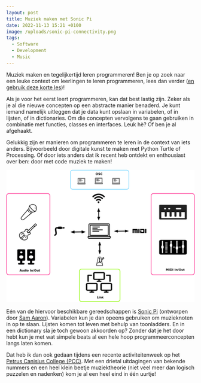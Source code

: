 ```yaml
---
layout: post
title: Muziek maken met Sonic Pi
date: 2022-11-13 15:21 +0100
image: /uploads/sonic-pi-connectivity.png
tags:
  - Software
  - Development
  - Music
---
```


Muziek maken en tegelijkertijd leren programmeren! Ben je op zoek naar een leuke context om leerlingen te leren programmeren, lees dan verder ([en gebruik deze korte les](https://docs.google.com/document/d/1CfW7Es0bmhpOZbDcbfZlSFFzfNdkEiN4/edit?usp=sharing&ouid=111672164020883678415&rtpof=true&sd=true))!

Als je voor het eerst leert programmeren, kan dat best lastig zijn. Zeker als je al die nieuwe concepten op een abstracte manier benaderd. Je kunt iemand namelijk uitleggen dat je data kunt opslaan in variabelen, of in lijsten, of in dictionaries. Om die concepten vervolgens te gaan gebruiken in combinatie met functies, classes en interfaces. Leuk hè? Of ben je al afgehaakt.

Gelukkig zijn er manieren om programmeren te leren in de context van iets anders. Bijvoorbeeld door digitale kunst te maken met Python Turtle of Processing. Of door iets anders dat ik recent heb ontdekt en enthousiast over ben: door met code muziek te maken!

![Sonic Pi](/uploads/sonic-pi-connectivity.png)

Eén van de hiervoor beschikbare gereedschappen is [Sonic Pi](https://sonic-pi.net/) (ontworpen door [Sam Aaron](https://www.linkedin.com/in/samaaron)). Variabelen kun je dan opeens gebruiken om muzieknoten in op te slaan. Lijsten komen tot leven met behulp van toonladders. En in een dictionary sla je toch gewoon akkoorden op? Zonder dat je het door hebt kun je met wat simpele beats al een hele hoop programmeerconcepten langs laten komen.

Dat heb ik dan ook gedaan tijdens een recente activiteitenweek op het [Petrus Canisius College (PCC)](https://www.pcc.nu/welkom#al). Met een drietal uitdagingen van bekende nummers en een heel klein beetje muziektheorie (niet veel meer dan logisch puzzelen en nadenken) kom je al een heel eind in één uurtje!